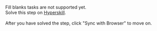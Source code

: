 Fill blanks tasks are not supported yet. <br>Solve this step on <a href="https://hyperskill.org/learn/step/46575">Hyperskill</a>. <br><br>After you have solved the step, click "Sync with Browser"  to move on.